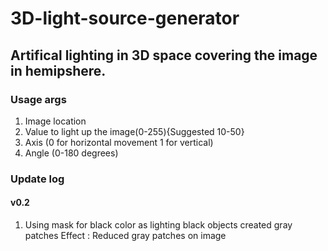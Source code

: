 # 3D-light-source-generator
## Artifical lighting in 3D space covering the image in hemipshere.
### Usage args 
1. Image location
2. Value to light up the image(0-255){Suggested 10-50}
3. Axis (0 for horizontal movement 1 for vertical)
4. Angle (0-180 degrees)

### Update log
#### v0.2
1. Using mask for black color as lighting black objects created gray patches
Effect : Reduced gray patches on image
